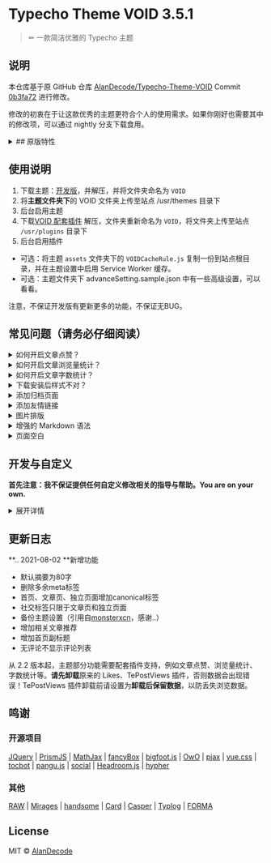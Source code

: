 # Typecho Theme VOID 3.5.1

> ✏ 一款简洁优雅的 Typecho 主题

## 说明

本仓库基于原 GitHub 仓库 [AlanDecode/Typecho-Theme-VOID](https://github.com/AlanDecode/Typecho-Theme-VOID) Commit [0b3fa72](https://github.com/AlanDecode/Typecho-Theme-VOID/commit/0b3fa7285bbb9869e5a3c482a89867ef1799b676) 进行修改。

修改的初衷在于让这款优秀的主题更符合个人的使用需求。如果你刚好也需要其中的修改项，可以通过 nightly 分支下载食用。

<details><summary>## 原版特性 </summary><br>

> 介绍文章：[VOID：现在可以公开的情报](https://blog.imalan.cn/archives/247/)。

* 响应式设计
* PJAX 无刷新体验
* AJAX 评论
* 前台无跳转登陆（兼容 PJAX）
* 自动夜间模式
* 优秀的可读性
* 衬线、非衬线两种文字风格
* 代码高亮（浅色暗色两种风格，随主题切换）
* Mac 风格代码块（可开启或关闭）
* 代码行号
* 站点样式设置面板（日夜转换、字体、字号）
* MathJax 公式
* 表情解析（文章、评论可用）
* 图片排版（可用作相册）
* 图片懒加载
* 灵活的头图设置
* 文章目录解析
* 完整的结构化数据支持
* 够用的后台设置与丰富的高级设置

结合附带的配套专用插件，还有更多功能：

* 浏览量统计
* 文章点赞
* 文章字数统计
* 评论投票与自动折叠
* 访客互动展示

以及其他很多细节，总之用起来还算舒服。我建立了一个示例页面，在这里你可以看到 VOID 对常用写作元素的支持以及一些特色功能演示：[示例页面](https://blog.imalan.cn/archives/194/)。

</details>

## 使用说明

1. 下载主题：[开发版](https://github.com/hugoyue/Typecho-Theme-VOID/archive/refs/heads/nightly.zip)，并解压，并将文件夹命名为 `VOID`
3. 将**主题文件夹下**的 VOID 文件夹上传至站点 /usr/themes 目录下
4. 后台启用主题
5. 下载[VOID 配套插件](https://github.com/AlanDecode/VOID-Plugin/archive/refs/heads/master.zip) 解压，文件夹重新命名为 `VOID`，将文件夹上传至站点 `/usr/plugins` 目录下
6. 后台启用插件

* 可选：将主题 `assets` 文件夹下的 `VOIDCacheRule.js` 复制一份到站点根目录，并在主题设置中启用 Service Worker 缓存。
* 可选：主题文件夹下 advanceSetting.sample.json 中有一些高级设置，可以看看。

注意，不保证开发版有更新更多的功能，不保证无BUG。

## **常见问题（请务必仔细阅读）**

<details><summary>如何开启文章点赞？</summary><br>

文章点赞功能依赖配套插件，请上传至插件目录并启用。插件一般会随主题包发布，开发版主题请前往 https://github.com/AlanDecode/VOID-Plugin 获取。

</details>

<details><summary>如何开启文章浏览量统计？</summary><br>

文章浏览量统计功能依赖配套插件，请上传至插件目录并启用。插件一般会随主题包发布，开发版主题请前往 https://github.com/AlanDecode/VOID-Plugin 获取。

</details>

<details><summary>如何开启文章字数统计？</summary><br>

文章字数统计功能依赖配套插件，请上传至插件目录并启用。插件一般会随主题包发布，开发版主题请前往 https://github.com/AlanDecode/VOID-Plugin 获取。

</details>

<details><summary>下载安装后样式不对？</summary><br>

仓库中的是未压缩的源代码，包含大量实际使用中不需要的文件，并且可能无法直接使用。请一定通过这两个链接下载主题：[发布版](https://github.com/AlanDecode/Typecho-Theme-VOID/releases) | [开发版](https://github.com/AlanDecode/Typecho-Theme-VOID/archive/nightly.zip)。注意其中发布版是下载 VOID-x.x.x.zip 这个压缩包，而不是 Source code。

</details>

<details><summary>添加归档页面</summary><br>

新建独立页面，自定义模板选择 `Archives`，内容留空。

</details>

<details><summary>添加友情链接</summary><br>

新建独立页面，然后如此书写：

```
[links]
[熊猫小A](https://www.imalan.cn)+(https://secure.gravatar.com/avatar/1741a6eef5c824899e347e4afcbaa75d?s=200&r=G&d=)
[熊猫小A的博客](https://blog.imalan.cn)+(https://secure.gravatar.com/avatar/1741a6eef5c824899e347e4afcbaa75d?s=64&r=G&d=)
[/links]
```

文章中、独立页面中都可以通过该语法插入类似的展示块。在某些 Typecho 版本中 HTML 会被转义后输出，请使用 `!!!` 包裹以上代码，例如：

```
!!!
[links]
···
[/links]
!!!
```

`!!!` 需要单独占一行。

</details>

<details><summary>图片排版</summary><br>

在文章中，使用 `[photos][/photos]` 包起来的图片可显示在同一行。例如：

```
[photos]
![](https://cdn.imalan.cn/img/post/2018-10-26/IMG_0073.jpeg)
![](https://cdn.imalan.cn/img/post/2018-10-26/IMG_0053.jpeg)
[/photos]

[photos]
![](https://cdn.imalan.cn/img/post/2018-10-26/IMG_0039.jpeg)
![](https://cdn.imalan.cn/img/post/2018-10-26/IMG_0051.jpeg)
![](https://cdn.imalan.cn/img/post/2018-10-26/IMG_0005.jpeg)
[/photos]
```

在某些 Typecho 版本中 HTML 会被转义后输出，请使用 `!!!` 包裹以上代码，例如：

```
!!!
[photos]
···
[/photos]
!!!
```

`!!!` 需要单独占一行。

</details>

<details><summary>增强的 Markdown 语法</summary><br>

* 注音语法：`{{文本:zhu yin}}`，会渲染为：<ruby>文本<rp> (</rp><rt>zhu yin</rt><rp>)</rp></ruby>
* notice 提示块：`[notice]提示内容[/notice]`

</details>

<details><summary>页面空白</summary><br>

* 首先检查是否有插件重复引入了 JQuery，若有，在插件设置页面关闭。
* 另外，推荐使用 PHP 7.0 及以上版本搭配 MySQL 数据库。PHP 5.6 或者更低版本以及其它数据库可能出现未知问题（并且我不会去修复）。

</details>

## 开发与自定义

**首先注意：我不保证提供任何自定义修改相关的指导与帮助。You are on your own.**

<details><summary>展开详情</summary><br>

如果你有不错的想法，可以定制自己的版本。首先你需要准备好 NodeJS 环境，然后 clone 这个 repo：

```bash
git clone https://github.com/hugoyue/Typecho-Theme-VOID ./VOID && cd ./VOID
```

安装依赖：

```bash
npm install -g gulp
npm install
```

用以下命令打包依赖的 JS 和 CSS：

```bash
gulp dev
```

主题的样式是用 SCSS 写的，你可以使用自己喜欢的方式编译 SCSS，或者使用：

```bash
gulp sass
```

监听 SCSS 更改然后实时编译。尽请添加自己想要的功能，满意后就提交代码。然后：

```bash
gulp build
```

构建你的主题，生成的主题位于 `./build` 目录下。如果你对自己的更改很满意，**欢迎提出 Pull Request**。

</details>

## 更新日志

**.. 2021-08-02 **新增功能

- 默认摘要为80字
- 删除多余meta标签
- 首页、文章页、独立页面增加canonical标签
- 社交标签只限于文章页和独立页面
- 备份主题设置（引用自[monsterxcn](https://github.com/monsterxcn/Typecho-Theme-VOID/commit/fa5c88517f06eae461af7f5212b6cc8877022bd9)，感谢..）
- 增加相关文章推荐
- 增加首页副标题
- 无评论不显示评论列表

从 2.2 版本起，主题部分功能需要配套插件支持，例如文章点赞、浏览量统计、字数统计等。**请先卸载**原来的 Likes、TePostViews 插件，否则数据会出现错误！TePostViews 插件卸载前请设置为**卸载后保留数据**，以防丢失浏览数据。

## 鸣谢

### 开源项目

[JQuery](https://github.com/jquery/jquery) | [PrismJS](https://prismjs.com/index.html) | [MathJax](https://www.mathjax.org/) | [fancyBox](http://fancyapps.com/fancybox/3/) | [bigfoot.js](http://www.bigfootjs.com/) | [OwO](https://github.com/DIYgod/OwO) | [pjax](https://github.com/defunkt/jquery-pjax) | [yue.css](https://github.com/lepture/yue.css) | [tocbot](https://tscanlin.github.io/tocbot/) | [pangu.js](https://github.com/vinta/pangu.js) | [social](https://github.com/lepture/social) | [Headroom.js](http://wicky.nillia.ms/headroom.js/) | [hypher](https://github.com/bramstein/hypher)

### 其他

[RAW](https://github.com/AlanDecode/Typecho-Theme-RAW) | [Mirages](https://get233.com/archives/mirages-intro.html) | [handsome](https://www.ihewro.com/archives/489/) | [Card](https://blog.shuiba.co/bitcron-theme-card) | [Casper](https://github.com/TryGhost/Casper) | [Typlog](https://typlog.com/) | [FORMA](https://justgoodthemes.com/ghost-themes/forma/)


## License

MIT © [AlanDecode](https://github.com/AlanDecode)
